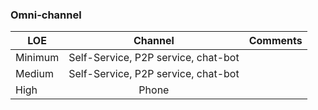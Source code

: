 ### Omni-channel

| LOE           | Channel           | Comments  |
| ------------- |:-------------:| -----:|
| Minimum      | Self-Service, P2P service, chat-bot | |
| Medium      | Self-Service, P2P service, chat-bot | |
| High      | Phone | |


